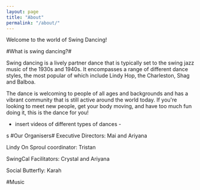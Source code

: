 ```yaml
---
layout: page
title: "About"
permalink: "/about/"
---
```


Welcome to the world of Swing Dancing!

#What is swing dancing?#

Swing dancing is a lively partner dance that is typically set to the swing jazz music of the 1930s and 1940s. It encompasses a range of different dance styles, the most popular of which include Lindy Hop, the Charleston, Shag and Balboa. 

The dance is welcoming to people of all ages and backgrounds and has a vibrant community that is still active around the world today. If you're looking to meet new people, get your body moving, and have too much fun doing it, this is the dance for you!

- insert videos of different types of dances - 

s
#Our Organisers#
Executive Directors: Mai and Ariyana  

Lindy On Sproul coordinator: Tristan

SwingCal Facilitators: Crystal and Ariyana 

Social Butterfly: Karah


#Music 

